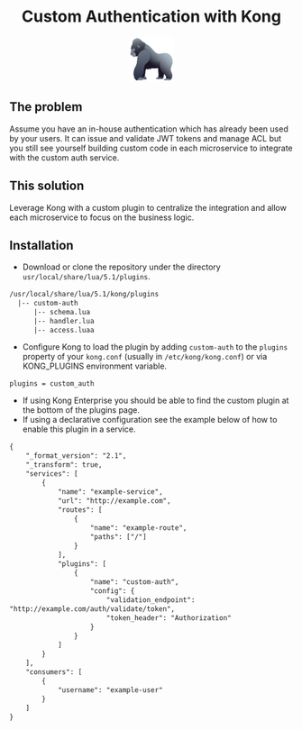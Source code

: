 <div align="center">
	<h1>Custom Authentication with Kong</h1>
	<a href="https://www.joypixels.com/profiles/emoji/gorilla">
		<img
    height="80"
    width="80"
    alt="gorilla"
    src="https://raw.githubusercontent.com/portothree/kong-custom-auth/master/other/gorilla.png"
  />
	</a>
</div>

## The problem

Assume you have an in-house authentication which has already been used by your users. It can issue and validate JWT tokens and manage ACL but you still see yourself building custom code in each microservice to integrate with the custom auth service.

## This solution

Leverage Kong with a custom plugin to centralize the integration and allow each microservice to focus on the business logic.

## Installation

-   Download or clone the repository under the directory `usr/local/share/lua/5.1/plugins`.

```
/usr/local/share/lua/5.1/kong/plugins
  |-- custom-auth
	  |-- schema.lua
	  |-- handler.lua
	  |-- access.luaa
```

-   Configure Kong to load the plugin by adding `custom-auth` to the `plugins` property of your `kong.conf` (usually in `/etc/kong/kong.conf`) or via KONG_PLUGINS environment variable.

```
plugins = custom_auth
```

-   If using Kong Enterprise you should be able to find the custom plugin at the bottom of the plugins page.
-   If using a declarative configuration see the example below of how to enable this plugin in a service.

```
{
	"_format_version": "2.1",
	"_transform": true,
	"services": [
		{
			"name": "example-service",
			"url": "http://example.com",
			"routes": [
				{
					"name": "example-route",
					"paths": ["/"]
				}
			],
			"plugins": [
				{
					"name": "custom-auth",
					"config": {
						"validation_endpoint": "http://example.com/auth/validate/token",
						"token_header": "Authorization"
					}
				}
			]
		}
	],
	"consumers": [
		{
			"username": "example-user"
		}
	]
}
```
